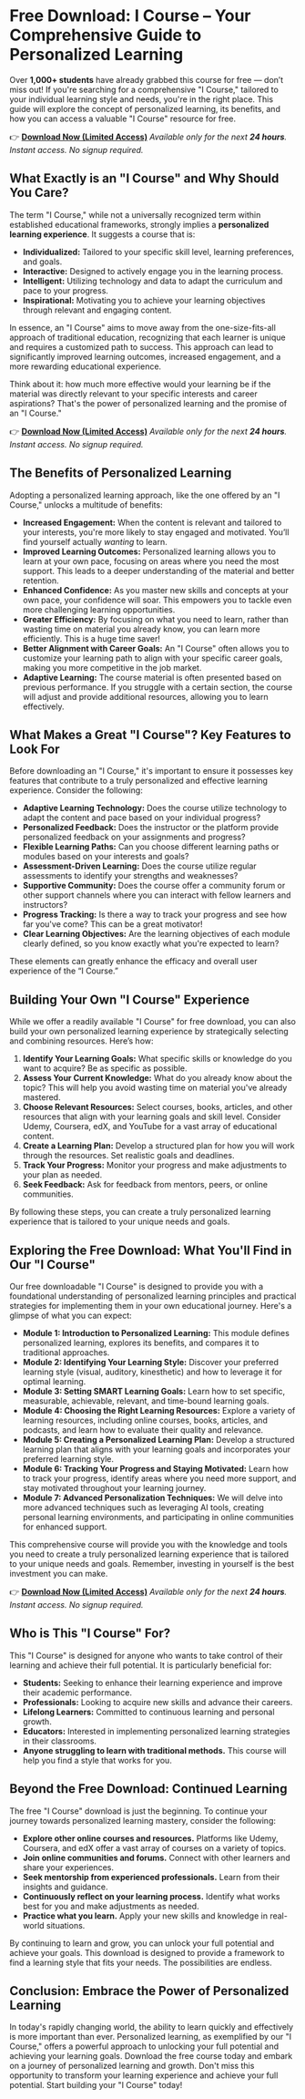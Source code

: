 # Free Download: I Course – Your Comprehensive Guide to Personalized Learning

Over **1,000+ students** have already grabbed this course for free — don’t miss out! If you're searching for a comprehensive "I Course," tailored to your individual learning style and needs, you're in the right place. This guide will explore the concept of personalized learning, its benefits, and how you can access a valuable "I Course" resource for free.

👉 **[Download Now (Limited Access)](https://udemywork.com/i-course)**
_Available only for the next **24 hours**. Instant access. No signup required._

## What Exactly is an "I Course" and Why Should You Care?

The term "I Course," while not a universally recognized term within established educational frameworks, strongly implies a **personalized learning experience**. It suggests a course that is:

*   **Individualized:** Tailored to your specific skill level, learning preferences, and goals.
*   **Interactive:** Designed to actively engage you in the learning process.
*   **Intelligent:** Utilizing technology and data to adapt the curriculum and pace to your progress.
*   **Inspirational:** Motivating you to achieve your learning objectives through relevant and engaging content.

In essence, an "I Course" aims to move away from the one-size-fits-all approach of traditional education, recognizing that each learner is unique and requires a customized path to success. This approach can lead to significantly improved learning outcomes, increased engagement, and a more rewarding educational experience.

Think about it: how much more effective would your learning be if the material was directly relevant to your specific interests and career aspirations? That's the power of personalized learning and the promise of an "I Course."

👉 **[Download Now (Limited Access)](https://udemywork.com/i-course)**
_Available only for the next **24 hours**. Instant access. No signup required._

## The Benefits of Personalized Learning

Adopting a personalized learning approach, like the one offered by an "I Course," unlocks a multitude of benefits:

*   **Increased Engagement:** When the content is relevant and tailored to your interests, you're more likely to stay engaged and motivated. You’ll find yourself actually *wanting* to learn.
*   **Improved Learning Outcomes:** Personalized learning allows you to learn at your own pace, focusing on areas where you need the most support. This leads to a deeper understanding of the material and better retention.
*   **Enhanced Confidence:** As you master new skills and concepts at your own pace, your confidence will soar. This empowers you to tackle even more challenging learning opportunities.
*   **Greater Efficiency:** By focusing on what you need to learn, rather than wasting time on material you already know, you can learn more efficiently. This is a huge time saver!
*   **Better Alignment with Career Goals:** An "I Course" often allows you to customize your learning path to align with your specific career goals, making you more competitive in the job market.
*   **Adaptive Learning:** The course material is often presented based on previous performance. If you struggle with a certain section, the course will adjust and provide additional resources, allowing you to learn effectively.

## What Makes a Great "I Course"? Key Features to Look For

Before downloading an "I Course," it's important to ensure it possesses key features that contribute to a truly personalized and effective learning experience. Consider the following:

*   **Adaptive Learning Technology:** Does the course utilize technology to adapt the content and pace based on your individual progress?
*   **Personalized Feedback:** Does the instructor or the platform provide personalized feedback on your assignments and progress?
*   **Flexible Learning Paths:** Can you choose different learning paths or modules based on your interests and goals?
*   **Assessment-Driven Learning:** Does the course utilize regular assessments to identify your strengths and weaknesses?
*   **Supportive Community:** Does the course offer a community forum or other support channels where you can interact with fellow learners and instructors?
*   **Progress Tracking:** Is there a way to track your progress and see how far you've come? This can be a great motivator!
*   **Clear Learning Objectives:** Are the learning objectives of each module clearly defined, so you know exactly what you're expected to learn?

These elements can greatly enhance the efficacy and overall user experience of the “I Course.”

## Building Your Own "I Course" Experience

While we offer a readily available "I Course" for free download, you can also build your own personalized learning experience by strategically selecting and combining resources. Here’s how:

1.  **Identify Your Learning Goals:** What specific skills or knowledge do you want to acquire? Be as specific as possible.
2.  **Assess Your Current Knowledge:** What do you already know about the topic? This will help you avoid wasting time on material you've already mastered.
3.  **Choose Relevant Resources:** Select courses, books, articles, and other resources that align with your learning goals and skill level. Consider Udemy, Coursera, edX, and YouTube for a vast array of educational content.
4.  **Create a Learning Plan:** Develop a structured plan for how you will work through the resources. Set realistic goals and deadlines.
5.  **Track Your Progress:** Monitor your progress and make adjustments to your plan as needed.
6.  **Seek Feedback:** Ask for feedback from mentors, peers, or online communities.

By following these steps, you can create a truly personalized learning experience that is tailored to your unique needs and goals.

## Exploring the Free Download: What You'll Find in Our "I Course"

Our free downloadable "I Course" is designed to provide you with a foundational understanding of personalized learning principles and practical strategies for implementing them in your own educational journey. Here's a glimpse of what you can expect:

*   **Module 1: Introduction to Personalized Learning:** This module defines personalized learning, explores its benefits, and compares it to traditional approaches.
*   **Module 2: Identifying Your Learning Style:** Discover your preferred learning style (visual, auditory, kinesthetic) and how to leverage it for optimal learning.
*   **Module 3: Setting SMART Learning Goals:** Learn how to set specific, measurable, achievable, relevant, and time-bound learning goals.
*   **Module 4: Choosing the Right Learning Resources:** Explore a variety of learning resources, including online courses, books, articles, and podcasts, and learn how to evaluate their quality and relevance.
*   **Module 5: Creating a Personalized Learning Plan:** Develop a structured learning plan that aligns with your learning goals and incorporates your preferred learning style.
*   **Module 6: Tracking Your Progress and Staying Motivated:** Learn how to track your progress, identify areas where you need more support, and stay motivated throughout your learning journey.
*   **Module 7: Advanced Personalization Techniques:** We will delve into more advanced techniques such as leveraging AI tools, creating personal learning environments, and participating in online communities for enhanced support.

This comprehensive course will provide you with the knowledge and tools you need to create a truly personalized learning experience that is tailored to your unique needs and goals. Remember, investing in yourself is the best investment you can make.

👉 **[Download Now (Limited Access)](https://udemywork.com/i-course)**
_Available only for the next **24 hours**. Instant access. No signup required._

## Who is This "I Course" For?

This "I Course" is designed for anyone who wants to take control of their learning and achieve their full potential. It is particularly beneficial for:

*   **Students:** Seeking to enhance their learning experience and improve their academic performance.
*   **Professionals:** Looking to acquire new skills and advance their careers.
*   **Lifelong Learners:** Committed to continuous learning and personal growth.
*   **Educators:** Interested in implementing personalized learning strategies in their classrooms.
*   **Anyone struggling to learn with traditional methods.** This course will help you find a style that works for you.

## Beyond the Free Download: Continued Learning

The free "I Course" download is just the beginning. To continue your journey towards personalized learning mastery, consider the following:

*   **Explore other online courses and resources.** Platforms like Udemy, Coursera, and edX offer a vast array of courses on a variety of topics.
*   **Join online communities and forums.** Connect with other learners and share your experiences.
*   **Seek mentorship from experienced professionals.** Learn from their insights and guidance.
*   **Continuously reflect on your learning process.** Identify what works best for you and make adjustments as needed.
*   **Practice what you learn.** Apply your new skills and knowledge in real-world situations.

By continuing to learn and grow, you can unlock your full potential and achieve your goals. This download is designed to provide a framework to find a learning style that fits your needs. The possibilities are endless.

## Conclusion: Embrace the Power of Personalized Learning

In today's rapidly changing world, the ability to learn quickly and effectively is more important than ever. Personalized learning, as exemplified by our "I Course," offers a powerful approach to unlocking your full potential and achieving your learning goals. Download the free course today and embark on a journey of personalized learning and growth. Don't miss this opportunity to transform your learning experience and achieve your full potential. Start building your "I Course" today!

